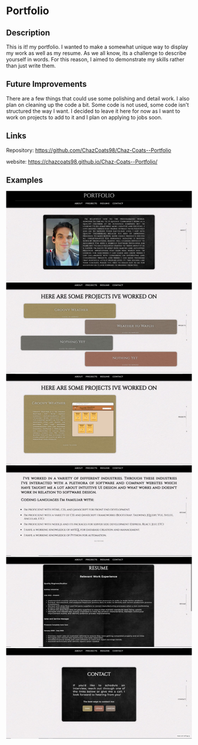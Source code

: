 # Portfolio
## Description
This is it! my portfolio. I wanted to make a somewhat unique way to display my work as well as my resume. As we all know, its a challenge to describe yourself in words. For this reason, I aimed to demonstrate my skills rather than just write them.
## Future Improvements 
There are a few things that could use some polishing and detail work. I also plan on cleaning up the code a bit. Some code is not used, some code isn't structured the way I want. I decided to leave it here for now as I want to work on projects to add to it and I plan on applying to jobs soon. 
## Links
Repository: https://github.com/ChazCoats98/Chaz-Coats--Portfolio  

website: https://chazcoats98.github.io/Chaz-Coats--Portfolio/
## Examples 
![Example1](./assets/Examples/Page%201.JPG)
![example2](./assets/Examples/Page%202-1.JPG)
![example3](./assets/Examples/Page%202-2.JPG)
![example4](./assets/Examples/Page%203-1.JPG)
![example4](./assets/Examples/Page%203-2.JPG)
![example4](./assets/Examples/Page%204.JPG)
